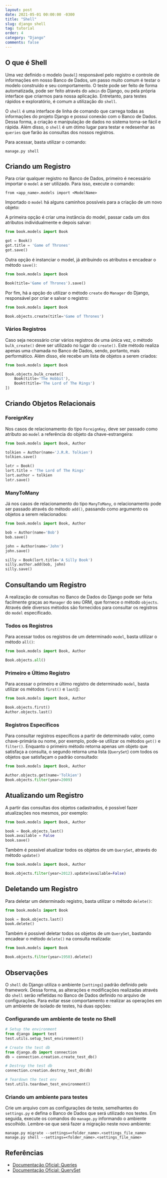 ```yaml
---
layout: post
date: 2021-05-01 00:00:00 -0300
title: "Shell"
slug: django shell
tag: tutorial
order: 4
category: "Django"
comments: false
---
```


## O que é Shell

Uma vez definido o modelo (`model`) responsável pelo registro e controle de informações em nosso Banco de Dados, um passo muito comum é testar o modelo construído e seu comportamento. O teste pode ser feito de forma automatizada, pode ser feito através do `admin` do Django, ou pela própria interface que criarmos para nossa aplicação. Entretanto, para testes rápidos e exploratório, é comum a utilização do `shell`.

O `shell` é uma interface de linha de comando que carrega todas as informações do projeto Django e possui conexão com o Banco de Dados. Dessa forma, a criação e manipulação de dados no sistema torna-se fácil e rápida. Além disso, o `shell` é um ótimo lugar para testar e redesenhar as `queries` que farão às consultas dos nossos registros.

Para acessar, basta utilizar o comando:

```
manage.py shell
```

## Criando um Registro

Para criar qualquer registro no Banco de Dados, primeiro é necessário importar o `model` a ser utilizado. Para isso, execute o comando:

```
from <app_name>.models import <ModelName>
```

Importado o `model` há alguns caminhos possíveis para a criação de um novo objeto:

A primeira opção é criar uma instância do model, passar cada um dos atributos individualmente e depois salvar:

```python
from book.models import Book

got = Book()
got.title = 'Game of Thrones'
got.save()
```

Outra opção é instanciar o model, já atribuindo os atributos e encadear o método `save()`:

```python
from book.models import Book

Book(title='Game of Thrones').save()
```

Por fim, há a opção do utilizar o método `create` do `Manager` do Django, responsável por criar e salvar o registro:

```python
from book.models import Book

Book.objects.create(title='Game of Thrones')
```

### Vários Registros

Caso seja necessário criar vários registros de uma única vez, o método `bulk_create()` deve ser utilizado no lugar do `create()`. Este método realiza apenas uma chamada no Banco de Dados, sendo, portanto, mais performático. Além disso, ele recebe um lista de objetos a serem criados:

```python
from book.models import Book

Book.objects.bulk_create([
    Book(title='The Hobbit'),
    Bookt(title='The Lord of The Rings')
])
```

## Criando Objetos Relacionais

### ForeignKey

Nos casos de relacionamento do tipo `ForeignKey`, deve ser passado como atributo ao `model` a referência do objeto da chave-estrangeira:

```python
from book.models import Book, Author

tolkien = Author(name='J.R.R. Tolkien')
tolkien.save()

lotr = Book()
lort.title = 'The Lord of The Rings'
lort.author = tolkien
lotr.save()
```

### ManyToMany

Já nos casos de relacionamento do tipo `ManyToMany`, o relacionamento pode ser passado através do método `add()`, passando como argumento os objetos a serem relacionados:

```python
from book.models import Book, Author

bob = Author(name='Bob')
bob.save()

john = Author(name='John')
john.save()

silly = Book(lort.title='A Silly Book')
silly.author.add(bob, john)
silly.save()
```

## Consultando um Registro

A realização de consultas no Banco de Dados do Django pode ser feita facilmente graças ao `Manager` do seu ORM, que fornece o método `objects`. Através dele diversos métodos são fornecidos para consultar os registros do `model` especificado.

### Todos os Registros

Para acessar todos os registros de um determinado `model`, basta utilizar o método `all()`:

```python
from book.models import Book, Author

Book.objects.all()
```

### Primeiro e Último Registro

Para acessar o primeiro e último registro de determinado `model`, basta utilizar os métodos `first()` e `last`():

```python
from book.models import Book, Author

Book.objects.first()
Author.objects.last()
```

### Registros Específicos

Para consultar registros específicos a partir de determinado valor, como chave-primária ou nome, por exemplo, pode-se utilizar os métodos `get()` e `filter()`. Enquanto o primeiro método retorna apenas um objeto que satisfaça a consulta, o segundo retorna uma lista (`QuerySet`) com todos os objetos que satisfaçam o padrão consultado:

```python
from book.models import Book, Author

Author.objects.get(name='Tolkien')
Book.objects.filter(year=2009)
```

## Atualizando um Registro

A partir das consultas dos objetos cadastrados, é possível fazer atualizações nos mesmos, por exemplo:

```python
from book.models import Book, Author

book = Book.objects.last()
book.available = False
book.save()
```

Também é possível atualizar todos os objetos de um `QuerySet`, através do método `update()`

```python
from book.models import Book, Author

Book.objects.filter(year=2012).update(available=False)
```

## Deletando um Registro

Para deletar um determinado registro, basta utilizar o método `delete()`:

```python
from book.models import Book

book = Book.objects.last()
book.delete()
```

Também é possível deletar todos os objetos de um `QuerySet`, bastando encadear o método `delete()` na consulta realizada:

```python
from book.models import Book

Book.objects.filter(year=1950).delete()
```

## Observações

O `shell` do Django utiliza o ambiente (`settings`) padrão definido pelo framework. Dessa forma, as alterações e modificações realizadas através do `shell` serão refletidas no Banco de Dados definido no arquivo de configurações. Para evitar esse comportamento e realizar as operações em um ambiente de isolado de testes, há duas opções:

### Configurando um ambiente de teste no Shell

```python
# Setup the environment
from django import test
test.utils.setup_test_environment() 

# Create the test db
from django.db import connection
db = connection.creation.create_test_db() 

# Destroy the test db
connection.creation.destroy_test_db(db)

# Teardown the test env 
test.utils.teardown_test_environment() 
```

### Criando um ambiente para testes

Crie um arquivo com as configurações de teste, semelhantes do `settings.py` e defina o Banco de Dados que será utilizado nos testes. Em seguida, execute os comandos do `manage.py` informando o ambiente escolhido. Lembre-se que será fazer a migração neste novo ambiente:

```
manage.py migrate --settings=<folder_name>.<settings_file_name>
manage.py shell --settings=<folder_name>.<settings_file_name>
```

## Referências

- [Documentação Oficial: Queries](https://docs.djangoproject.com/en/3.2/topics/db/queries/)
- [Documentação Oficial: QuerySet](https://docs.djangoproject.com/en/3.2/ref/models/querysets/)
